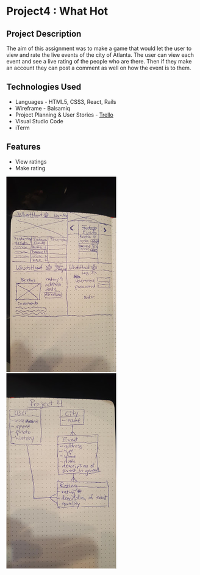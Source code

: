 #  Project4 : What Hot
## Project Description

The aim of this assignment was to make a game that would let the user to view and rate the live events of the city of Atlanta. The user can view each event and see a live rating of the people who are there. Then if they make an account they can post a comment as well on how the event is to them. 

## Technologies Used

  * Languages - HTML5, CSS3, React, Rails 
  * Wireframe - Balsamiq
  * Project Planning & User Stories - [Trello](https://trello.com/b/0j1ykoL9/project-4)
  * Visual Studio Code
  * iTerm


## Features

  * View ratings
  * Make rating

  ![pic](public/wireFrames4.jpg)
  ![pic](public/erd4.jpg)
